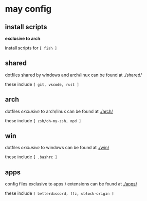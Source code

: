 # may config

## install scripts

**exclusive to arch**

install scripts for `[ fish ]`

## shared

dotfiles shared by windows and arch/linux can be found at [./shared/](/shared/)

these include `[ git, vscode, rust ]`


## arch

dotfiles *exclusive* to arch/linux can be found at [./arch/](/arch/)

these include `[ zsh/oh-my-zsh, mpd ]`


## win

dotfiles *exclusive* to windows can be found at [./win/](/win/)

these include `[ .bashrc ]`


## apps

config files exclusive to apps / extensions can be found at [./apps/](/apps/)

these include `[ betterdiscord, ffz, ublock-origin ]`
